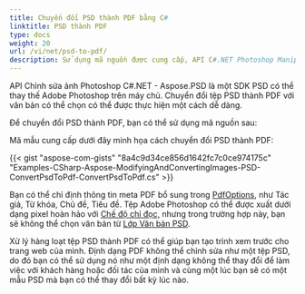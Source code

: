 ```yaml
---
title: Chuyển đổi PSD thành PDF bằng C#
linktitle: PSD thành PDF
type: docs
weight: 20
url: /vi/net/psd-to-pdf/
description: Sử dụng mã nguồn được cung cấp, API C#.NET Photoshop Manipulation có thể thay thế Adobe Photoshop trên máy chủ và chuyển đổi tệp PSD thành PDF với văn bản có thể chọn.
---
```


API Chỉnh sửa ảnh Photoshop C#.NET - Aspose.PSD là một SDK PSD có thể thay thế Adobe Photoshop trên máy chủ. Chuyển đổi tệp PSD thành PDF với văn bản có thể chọn có thể được thực hiện một cách dễ dàng.

Để chuyển đổi PSD thành PDF, bạn có thể sử dụng mã nguồn sau:

Mã mẫu cung cấp dưới đây minh họa cách chuyển đổi PSD thành PDF:

{{< gist "aspose-com-gists" "8a4c9d34ce856d1642fc7c0ce974175c" "Examples-CSharp-Aspose-ModifyingAndConvertingImages-PSD-ConvertPsdToPdf-ConvertPsdToPdf.cs" >}}

Bạn có thể chỉ định thông tin meta PDF bổ sung trong [PdfOptions](https://reference.aspose.com/psd/net/aspose.psd.imageoptions/pdfoptions), như Tác giả, Từ khóa, Chủ đề, Tiêu đề. Tệp Adobe Photoshop có thể được xuất dưới dạng pixel hoàn hảo với [Chế độ chỉ đọc,](https://reference.aspose.com/psd/net/aspose.psd.imageloadoptions/psdloadoptions/properties/readonlymode) nhưng trong trường hợp này, bạn sẽ không thể chọn văn bản từ [Lớp Văn bản PSD](https://reference.aspose.com/psd/net/aspose.psd.fileformats.psd.layers/textlayer).

Xử lý hàng loạt tệp PSD thành PDF có thể giúp bạn tạo trình xem trước cho trang web của mình. Định dạng PDF không thể chỉnh sửa như một tệp PSD, do đó bạn có thể sử dụng nó như một định dạng không thể thay đổi để làm việc với khách hàng hoặc đối tác của mình và cùng một lúc bạn sẽ có một mẫu PSD mà bạn có thể thay đổi bất kỳ lúc nào.
